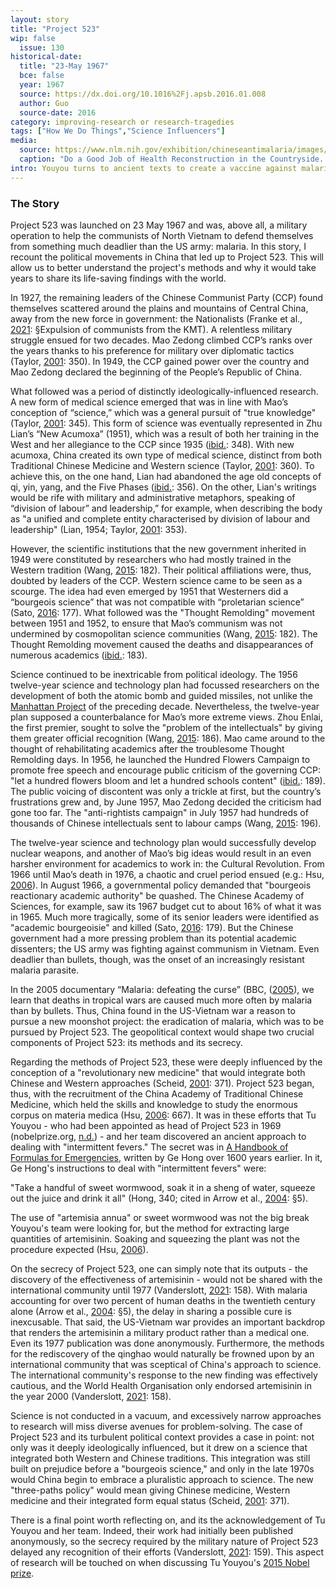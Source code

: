 ```yaml
---
layout: story
title: "Project 523"
wip: false
  issue: 130
historical-date:
  title: "23-May 1967"
  bce: false
  year: 1967
  source: https://dx.doi.org/10.1016%2Fj.apsb.2016.01.008
  author: Guo
  source-date: 2016
category: improving-research or research-tragedies
tags: ["How We Do Things","Science Influencers"]
media:
  source: https://www.nlm.nih.gov/exhibition/chineseantimalaria/images/129.jpg
  caption: "Do a Good Job of Health Reconstruction in the Countryside. A poster produced by the Health and Epidemic Prevention Station of Jiujiang Prefecture. Printed by Jiangxi Printing Company, n.d., ca. 1970. Courtesy of the National Library of Medicine."
intro: Youyou turns to ancient texts to create a vaccine against malaria in the midst of political upheaval.
---
```

### The Story
Project 523 was launched on 23 May 1967 and was, above all, a military operation to help the communists of North Vietnam to defend themselves from something much deadlier than the US army: malaria. In this story, I recount the political movements in China that led up to Project 523. This will allow us to better understand the project's methods and why it would take years to share its life-saving findings with the world.

In 1927, the remaining leaders of the Chinese Communist Party (CCP) found themselves scattered around the plains and mountains of Central China, away from the new force in government: the Nationalists (Franke et al., [2021](https://www.britannica.com/place/China): §Expulsion of communists from the KMT). A relentless military struggle ensued for two decades. Mao Zedong climbed CCP’s ranks over the years thanks to his preference for military over diplomatic tactics (Taylor, [2001](https://doi.org/10.1017/S000944390339031X): 350). In 1949, the CCP gained power over the country and Mao Zedong declared the beginning of the People’s Republic of China.

What followed was a period of distinctly ideologically-influenced research. A new form of medical science emerged that was in line with Mao’s conception of “science,” which was a general pursuit of "true knowledge" (Taylor, [2001](http://services.cambridge.org/in/academic/subjects/history/history-medicine/innovation-chinese-medicine?format=PB&isbn=9780521182591): 345). This form of science was eventually represented in Zhu Lian’s “New Acumoxa” (1951), which was a result of both her training in the West and her allegiance to the CCP since 1935 ([ibid.](http://services.cambridge.org/in/academic/subjects/history/history-medicine/innovation-chinese-medicine?format=PB&isbn=9780521182591): 348). With new acumoxa, China created its own type of medical science, distinct from both Traditional Chinese Medicine and Western science (Taylor, [2001](http://services.cambridge.org/in/academic/subjects/history/history-medicine/innovation-chinese-medicine?format=PB&isbn=9780521182591): 360). To achieve this, on the one hand, Lian had abandoned the age old concepts of qi, yin, yang, and the Five Phases ([ibid.](http://services.cambridge.org/in/academic/subjects/history/history-medicine/innovation-chinese-medicine?format=PB&isbn=9780521182591): 356). On the other, Lian's writings would be rife with military and administrative metaphors, speaking of “division of labour” and leadership,” for example, when describing the body as "a unified and complete entity characterised by division of labour and leadership" (Lian, 1954; Taylor, [2001](http://services.cambridge.org/in/academic/subjects/history/history-medicine/innovation-chinese-medicine?format=PB&isbn=9780521182591): 353).

However, the scientific institutions that the new government inherited in 1949 were constituted by researchers who had mostly trained in the Western tradition (Wang, [2015](http://dx.doi.org/10.1080/07341512.2015.1126024): 182). Their political affiliations were, thus, doubted by leaders of the CCP. Western science came to be seen as a scourge. The idea had even emerged by 1951 that Westerners did a “bourgeois science” that was not compatible with “proletarian science” (Sato, [2016](https://doi.org/10.1515/wps-2016-0008): 177). What followed was the "Thought Remolding" movement between 1951 and 1952, to ensure that Mao’s communism was not undermined by cosmopolitan science communities (Wang, [2015](http://dx.doi.org/10.1080/07341512.2015.1126024): 182). The Thought Remolding movement caused the deaths and disappearances of numerous academics ([ibid.](http://dx.doi.org/10.1080/07341512.2015.1126024): 183).

Science continued to be inextricable from political ideology. The 1956 twelve-year science and technology plan had focussed researchers on the development of both the atomic bomb and guided missiles, not unlike the [Manhattan Project](https://www.tiki-toki.com/timeline/entry/1753034/A-History-of-Research-Ethics/#vars!panel=16464852!) of the preceding decade. Nevertheless, the twelve-year plan supposed a counterbalance for Mao’s more extreme views. Zhou Enlai, the first premier, sought to solve the "problem of the intellectuals" by giving them greater official recognition (Wang, [2015](http://dx.doi.org/10.1080/07341512.2015.1126024): 186). Mao came around to the thought of rehabilitating academics after the troublesome Thought Remolding days. In 1956, he launched the Hundred Flowers Campaign to promote free speech and encourage public criticism of the governing CCP: "let a hundred flowers bloom and let a hundred schools content" ([ibid.](http://dx.doi.org/10.1080/07341512.2015.1126024): 189). The public voicing of discontent was only a trickle at first, but the country’s frustrations grew and, by June 1957, Mao Zedong decided the criticism had gone too far. The "anti-rightists campaign" in July 1957 had hundreds of thousands of Chinese intellectuals sent to labour camps (Wang, [2015](http://dx.doi.org/10.1080/07341512.2015.1126024): 196).

The twelve-year science and technology plan would successfully develop nuclear weapons, and another of Mao’s big ideas would result in an even harsher environment for academics to work in: the Cultural Revolution. From 1966 until Mao’s death in 1976, a chaotic and cruel period ensued (e.g.: Hsu, [2006](https://doi.org/10.1111/j.1365-2125.2006.02673.x)). In August 1966, a governmental policy demanded that "bourgeois reactionary academic authority" be quashed. The Chinese Academy of Sciences, for example, saw its 1967 budget cut to about 16% of what it was in 1965. Much more tragically, some of its senior leaders were identified as "academic bourgeoisie" and killed (Sato, [2016](https://doi.org/10.1515/wps-2016-0008): 179). But the Chinese government had a more pressing problem than its potential academic dissenters; the US army was fighting against communism in Vietnam. Even deadlier than bullets, though, was the onset of an increasingly resistant malaria parasite.

In the 2005 documentary “Malaria: defeating the curse” (BBC, ([2005](https://www.bbc.co.uk/sn/tvradio/programmes/horizon/malaria_trans.shtml)), we learn that deaths in tropical wars are caused much more often by malaria than by bullets. Thus, China found in the US-Vietnam war a reason to pursue a new moonshot project: the eradication of malaria, which was to be pursued by Project 523. The geopolitical context would shape two crucial components of Project 523: its methods and its secrecy.

Regarding the methods of Project 523, these were deeply influenced by the conception of a "revolutionary new medicine" that would integrate both Chinese and Western approaches (Scheid, [2001](http://services.cambridge.org/in/academic/subjects/history/history-medicine/innovation-chinese-medicine?format=PB&isbn=9780521182591): 371). Project 523 began, thus, with the recruitment of the China Academy of Traditional Chinese Medicine, which held the skills and knowledge to study the enormous corpus on materia medica (Hsu, [2006](https://doi.org/10.1111/j.1365-2125.2006.02673.x): 667). It was in these efforts that Tu Youyou - who had been appointed as head of Project 523 in 1969 (nobelprize.org, [n.d.](https://www.nobelprize.org/womenwhochangedscience/stories/tu-youyou)) - and her team discovered an ancient approach to dealing with "intermittent fevers." The secret was in [A Handbook of Formulas for Emergencies](https://www.tiki-toki.com/timeline/entry/1753034/A-History-of-Research-Ethics/#vars!panel=16623258!), written by Ge Hong over 1600 years earlier. In it, Ge Hong's instructions to deal with "intermittent fevers" were:

"Take a handful of sweet wormwood, soak it in a sheng of water, squeeze out the juice and drink it all" (Hong, 340; cited in Arrow et al., [2004](https://www.ncbi.nlm.nih.gov/books/NBK215638/): §5).

The use of "artemisia annua" or sweet wormwood was not the big break Youyou's team were looking for, but the method for extracting large quantities of artemisinin. Soaking and squeezing the plant was not the procedure expected (Hsu, [2006](https://doi.org/10.1111/j.1365-2125.2006.02673.x)).

On the secrecy of Project 523, one can simply note that its outputs - the discovery of the effectiveness of artemisinin - would not be shared with the international community until 1977 (Vanderslott, [2021](https://doi.org/10.4324/9780429355448): 158). With malaria accounting for over two percent of human deaths in the twentieth century alone (Arrow et al., [2004](https://www.ncbi.nlm.nih.gov/books/NBK215638/): §5), the delay in sharing a possible cure is inexcusable. That said, the US-Vietnam war provides an important backdrop that renders the artemisinin a military product rather than a medical one. Even its 1977 publication was done anonymously. Furthermore, the methods for the rediscovery of the qinghao would naturally be frowned upon by an international community that was sceptical of China's approach to science. The international community's response to the new finding was effectively cautious, and the World Health Organisation only endorsed artemisinin in the year 2000 (Vanderslott, [2021](https://doi.org/10.4324/9780429355448): 158).

Science is not conducted in a vacuum, and excessively narrow approaches to research will miss diverse avenues for problem-solving. The case of Project 523 and its turbulent political context provides a case in point: not only was it deeply ideologically influenced, but it drew on a science that integrated both Western and Chinese traditions. This integration was still built on prejudice before a "bourgeois science," and only in the late 1970s would China begin to embrace a pluralistic approach to science. The new "three-paths policy" would mean giving Chinese medicine, Western medicine and their integrated form equal status (Scheid, [2001](http://services.cambridge.org/in/academic/subjects/history/history-medicine/innovation-chinese-medicine?format=PB&isbn=9780521182591): 371).

There is a final point worth reflecting on, and its the acknowledgement of Tu Youyou and her team. Indeed, their work had initially been published anonymously, so the secrecy required by the military nature of Project 523 delayed any recognition of their efforts (Vanderslott, [2021](https://doi.org/10.4324/9780429355448): 159). This aspect of research will be touched on when discussing Tu Youyou's [2015 Nobel prize](https://www.tiki-toki.com/timeline/entry/1753034/A-History-of-Research-Ethics/#vars!panel=16623563!).
